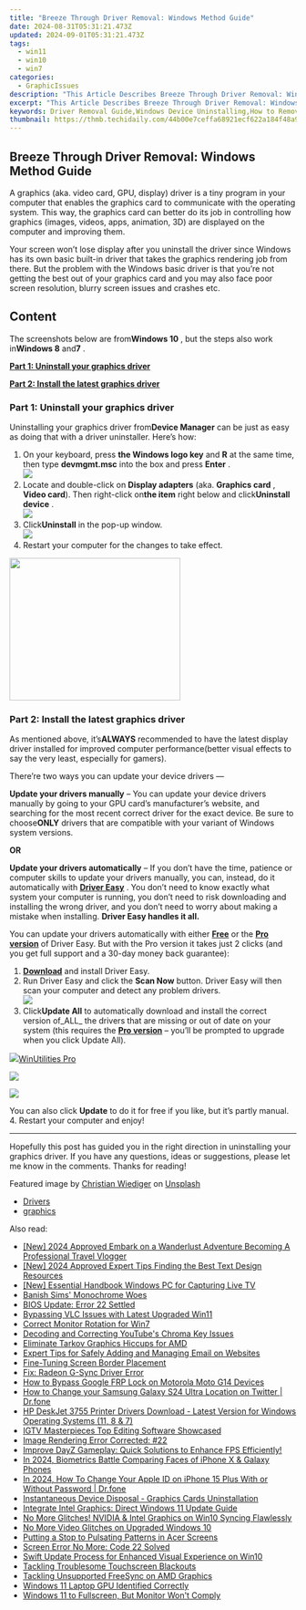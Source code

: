 ```yaml
---
title: "Breeze Through Driver Removal: Windows Method Guide"
date: 2024-08-31T05:31:21.473Z
updated: 2024-09-01T05:31:21.473Z
tags:
  - win11
  - win10
  - win7
categories:
  - GraphicIssues
description: "This Article Describes Breeze Through Driver Removal: Windows Method Guide"
excerpt: "This Article Describes Breeze Through Driver Removal: Windows Method Guide"
keywords: Driver Removal Guide,Windows Device Uninstalling,How to Remove Drivers,Windows Uninstall Command Line,Safe Driver Removal on Windows,Automatic Drivers Uninstallation in Windows,Easy Method to Uninstall Device Drivers on PC
thumbnail: https://thmb.techidaily.com/44b00e7ceffa68921ecf622a184f48a9d902f80a57b12969c744bb786188a75e.png
---
```


## Breeze Through Driver Removal: Windows Method Guide

 A graphics (aka. video card, GPU, display) driver is a tiny program in your computer that enables the graphics card to communicate with the operating system. This way, the graphics card can better do its job in controlling how graphics (images, videos, apps, animation, 3D)  are displayed on the computer and improving them.

 Your screen won’t lose display after you uninstall the driver since Windows has its own basic built-in driver that takes the graphics rendering job from there. But the problem with the Windows basic driver is that you’re not getting the best out of your graphics card and you may also face poor screen resolution, blurry screen issues and crashes etc.

## Content

 The screenshots below are from**Windows 10** , but the steps also work in**Windows 8** and**7** .

[**Part 1: Uninstall your graphics driver**](#P1)

[**Part 2: Install the latest graphics driver**](#P2)

### Part 1: Uninstall your graphics driver

 Uninstalling your graphics driver from**Device Manager** can be just as easy as doing that with a driver uninstaller. Here’s how:

1. On your keyboard, press **the Windows logo key**  and **R**  at the same time, then type **devmgmt.msc** into the box and press **Enter** .  
![](https://images.drivereasy.com/wp-content/uploads/2018/09/img_5b91effe026eb.png)
2. Locate and double-click on **Display adapters**  (aka. **Graphics card** , **Video card**). Then right-click on**the item** right below and click**Uninstall device** .  
![](https://images.drivereasy.com/wp-content/uploads/2018/09/img_5b91f0b245dd2.jpg)
3. Click**Uninstall** in the pop-up window.  
![](https://images.drivereasy.com/wp-content/uploads/2018/09/img_5b91f147059a0.png)
4. Restart your computer for the changes to take effect.

<!-- affiliate ads begin -->
<a href="https://printrendy.pxf.io/c/5597632/1453719/17020" target="_top" id="1453719"><img src="//a.impactradius-go.com/display-ad/17020-1453719" border="0" alt="" width="300" height="250"/></a><img height="0" width="0" src="https://imp.pxf.io/i/5597632/1453719/17020" style="position:absolute;visibility:hidden;" border="0" />
<!-- affiliate ads end -->
### Part 2: Install the latest graphics driver

 As mentioned above, it’s**ALWAYS** recommended to have the latest display driver installed for improved computer performance(better visual effects to say the very least, especially for gamers).

 There’re two ways you can update your device drivers —

**Update your drivers manually** – You can update your device drivers manually by going to your GPU card’s manufacturer’s website, and searching for the most recent correct driver for the exact device. Be sure to choose**ONLY** drivers that are compatible with your variant of Windows system versions.

**OR**

**Update your drivers automatically** – If you don’t have the time, patience or computer skills to update your drivers manually, you can, instead, do it automatically with **[Driver Easy](https://tools.techidaily.com/drivereasy/download/)**  . You don’t need to know exactly what system your computer is running, you don’t need to risk downloading and installing the wrong driver, and you don’t need to worry about making a mistake when installing. **Driver Easy handles it all.**

 You can update your drivers automatically with either [**Free**](https://tools.techidaily.com/drivereasy/download/) **[](https://tools.techidaily.com/drivereasy/download/)**  or the [**Pro version**](https://tools.techidaily.com/drivereasy/download/) of Driver Easy. But with the Pro version it takes just 2 clicks (and you get full support and a 30-day money back guarantee):

1. **[Download](https://tools.techidaily.com/drivereasy/download/)**  and install Driver Easy.
2. Run Driver Easy and click the **Scan Now** button. Driver Easy will then scan your computer and detect any problem drivers.  
![](https://images.drivereasy.com/wp-content/uploads/2018/07/img_5b46ffcde1143.jpg)
3. Click**Update All** to automatically download and install the correct version of_ALL_ the drivers that are missing or out of date on your system (this requires the [**Pro version**](https://tools.techidaily.com/drivereasy/download/) – you’ll be prompted to upgrade when you click Update All).  
<!-- affiliate ads begin -->
<a href="https://secure.2checkout.com/order/checkout.php?PRODS=4665597&QTY=1&AFFILIATE=108875&CART=1"><img src="https://www.pcclean.io/wp-content/uploads/2018/03/winutilities-box-130521.png" border="0">WinUtilities Pro</a>
<!-- affiliate ads end -->
![](https://images.drivereasy.com/wp-content/uploads/2018/07/img_5b472528c2b06.jpg)  

<!-- affiliate ads begin -->
<a href="https://secure.2checkout.com/order/checkout.php?PRODS=45152835&QTY=1&AFFILIATE=108875&CART=1"><img src="https://download.terabyteunlimited.com/banners/ad_800x450_d.jpg" border="0"></a>
<!-- affiliate ads end -->
 You can also click **Update** to do it for free if you like, but it’s partly manual.
4. Restart your computer and enjoy!

---

 Hopefully this post has guided you in the right direction in uninstalling your graphics driver. If you have any questions, ideas or suggestions, please let me know in the comments. Thanks for reading!

 Featured image by [Christian Wiediger](https://unsplash.com/@christianw?utm%5Fsource=unsplash&utm%5Fmedium=referral&utm%5Fcontent=creditCopyText) on [Unsplash](https://unsplash.com/search/photos/graphics-card?utm%5Fsource=unsplash&utm%5Fmedium=referral&utm%5Fcontent=creditCopyText)

* [Drivers](https://tools.techidaily.com/drivereasy/download/)
* [graphics](https://tools.techidaily.com/drivereasy/download/)

<ins class="adsbygoogle"
     style="display:block"
     data-ad-format="autorelaxed"
     data-ad-client="ca-pub-7571918770474297"
     data-ad-slot="1223367746"></ins>



<ins class="adsbygoogle"
     style="display:block"
     data-ad-client="ca-pub-7571918770474297"
     data-ad-slot="8358498916"
     data-ad-format="auto"
     data-full-width-responsive="true"></ins>





<span class="atpl-alsoreadstyle">Also read:</span>
<div><ul>
<li><a href="https://facebook-video-footage.techidaily.com/new-2024-approved-embark-on-a-wanderlust-adventure-becoming-a-professional-travel-vlogger/"><u>[New] 2024 Approved  Embark on a Wanderlust Adventure  Becoming A Professional Travel Vlogger</u></a></li>
<li><a href="https://fox-boxes.techidaily.com/new-2024-approved-expert-tips-finding-the-best-text-design-resources/"><u>[New] 2024 Approved  Expert Tips  Finding the Best Text Design Resources</u></a></li>
<li><a href="https://screen-sharing-recording.techidaily.com/new-essential-handbook-windows-pc-for-capturing-live-tv/"><u>[New] Essential Handbook  Windows PC for Capturing Live TV</u></a></li>
<li><a href="https://graphic-issues.techidaily.com/banish-sims-monochrome-woes/"><u>Banish Sims' Monochrome Woes</u></a></li>
<li><a href="https://graphic-issues.techidaily.com/bios-update-error-22-settled/"><u>BIOS Update: Error 22 Settled</u></a></li>
<li><a href="https://graphic-issues.techidaily.com/bypassing-vlc-issues-with-latest-upgraded-win11/"><u>Bypassing VLC Issues with Latest Upgraded Win11</u></a></li>
<li><a href="https://graphic-issues.techidaily.com/correct-monitor-rotation-for-win7/"><u>Correct Monitor Rotation for Win7</u></a></li>
<li><a href="https://graphic-issues.techidaily.com/decoding-and-correcting-youtubes-chroma-key-issues/"><u>Decoding and Correcting YouTube's Chroma Key Issues</u></a></li>
<li><a href="https://graphic-issues.techidaily.com/eliminate-tarkov-graphics-hiccups-for-amd/"><u>Eliminate Tarkov Graphics Hiccups for AMD</u></a></li>
<li><a href="https://techtrends.techidaily.com/expert-tips-for-safely-adding-and-managing-email-on-websites/"><u>Expert Tips for Safely Adding and Managing Email on Websites</u></a></li>
<li><a href="https://graphic-issues.techidaily.com/fine-tuning-screen-border-placement/"><u>Fine-Tuning Screen Border Placement</u></a></li>
<li><a href="https://graphic-issues.techidaily.com/fix-radeon-g-sync-driver-error/"><u>Fix: Radeon G-Sync Driver Error</u></a></li>
<li><a href="https://android-frp.techidaily.com/how-to-bypass-google-frp-lock-on-motorola-moto-g14-devices-by-drfone-android/"><u>How to Bypass Google FRP Lock on Motorola Moto G14 Devices</u></a></li>
<li><a href="https://location-social.techidaily.com/how-to-change-your-samsung-galaxy-s24-ultra-location-on-twitter-drfone-by-drfone-virtual-android/"><u>How to Change your Samsung Galaxy S24 Ultra Location on Twitter | Dr.fone</u></a></li>
<li><a href="https://hardware-help.techidaily.com/hp-deskjet-3755-printer-drivers-download-latest-version-for-windows-operating-systems-11-8-and-7/"><u>HP DeskJet 3755 Printer Drivers Download - Latest Version for Windows Operating Systems (11, 8 & 7)</u></a></li>
<li><a href="https://instagram-video-files.techidaily.com/igtv-masterpieces-top-editing-software-showcased/"><u>IGTV Masterpieces  Top Editing Software Showcased</u></a></li>
<li><a href="https://graphic-issues.techidaily.com/image-rendering-error-corrected-22/"><u>Image Rendering Error Corrected: #22</u></a></li>
<li><a href="https://win-blog.techidaily.com/1722989843566-improve-dayz-gameplay-quick-solutions-to-enhance-fps-efficiently/"><u>Improve DayZ Gameplay: Quick Solutions to Enhance FPS Efficiently!</u></a></li>
<li><a href="https://extra-tips.techidaily.com/in-2024-biometrics-battle-comparing-faces-of-iphone-x-and-galaxy-phones/"><u>In 2024, Biometrics Battle  Comparing Faces of iPhone X & Galaxy Phones</u></a></li>
<li><a href="https://iphone-unlock.techidaily.com/in-2024-how-to-change-your-apple-id-on-iphone-15-plus-with-or-without-password-drfone-by-drfone-ios/"><u>In 2024, How To Change Your Apple ID on iPhone 15 Plus With or Without Password | Dr.fone</u></a></li>
<li><a href="https://graphic-issues.techidaily.com/instantaneous-device-disposal-graphics-cards-uninstallation/"><u>Instantaneous Device Disposal - Graphics Cards Uninstallation</u></a></li>
<li><a href="https://graphic-issues.techidaily.com/integrate-intel-graphics-direct-windows-11-update-guide/"><u>Integrate Intel Graphics: Direct Windows 11 Update Guide</u></a></li>
<li><a href="https://graphic-issues.techidaily.com/no-more-glitches-nvidia-and-intel-graphics-on-win10-syncing-flawlessly/"><u>No More Glitches! NVIDIA & Intel Graphics on Win10 Syncing Flawlessly</u></a></li>
<li><a href="https://graphic-issues.techidaily.com/no-more-video-glitches-on-upgraded-windows-10/"><u>No More Video Glitches on Upgraded Windows 10</u></a></li>
<li><a href="https://graphic-issues.techidaily.com/putting-a-stop-to-pulsating-patterns-in-acer-screens/"><u>Putting a Stop to Pulsating Patterns in Acer Screens</u></a></li>
<li><a href="https://graphic-issues.techidaily.com/screen-error-no-more-code-22-solved/"><u>Screen Error No More: Code 22 Solved</u></a></li>
<li><a href="https://graphic-issues.techidaily.com/swift-update-process-for-enhanced-visual-experience-on-win10/"><u>Swift Update Process for Enhanced Visual Experience on Win10</u></a></li>
<li><a href="https://graphic-issues.techidaily.com/tackling-troublesome-touchscreen-blackouts/"><u>Tackling Troublesome Touchscreen Blackouts</u></a></li>
<li><a href="https://graphic-issues.techidaily.com/tackling-unsupported-freesync-on-amd-graphics/"><u>Tackling Unsupported FreeSync on AMD Graphics</u></a></li>
<li><a href="https://graphic-issues.techidaily.com/windows-11-laptop-gpu-identified-correctly/"><u>Windows 11 Laptop GPU Identified Correctly</u></a></li>
<li><a href="https://graphic-issues.techidaily.com/windows-11-to-fullscreen-but-monitor-wont-comply/"><u>Windows 11 to Fullscreen, But Monitor Won't Comply</u></a></li>
</ul></div>
